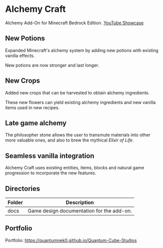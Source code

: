 # Alchemy Craft
Alchemy Add-On for Minecraft Bedrock Edition.
[YouTube Showcase](https://youtu.be/gjXjxA6IJQM)

## New Potions
Expanded Minecraft's alchemy system by adding new potions with existing vanilla effects.

New potions are now stronger and last longer.

## New Crops
Added new crops that can be harvested to obtain alchemy ingredients.

These new flowers can yield existing alchemy ingredients and new vanilla items used in new recipes.

## Late game alchemy
The philosopher stone allows the user to transmute materials into other more valuable ones, and also to brew the mythical *Elixir of Life*.

## Seamless vanilla integration
Alchemy Craft uses existing entities, items, blocks and natural game progression to incorporate the new features.

## Directories

| Folder | Description |
|--|--|
| docs | Game design documentation for the add-on.

## Portfolio
Portfolio: https://quantumnek0.github.io/Quantum-Cube-Studios